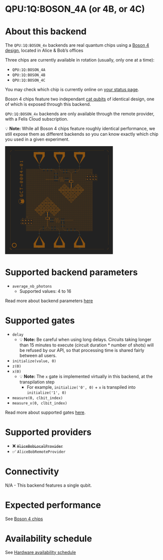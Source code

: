 # QPU:1Q:BOSON_4A (or 4B, or 4C)

# About this backend
The `QPU:1Q:BOSON_4x` backends are real quantum chips using a [Boson 4 design](../../reference/boson_4_chips.md), located in Alice & Bob’s offices

 Three chips are currently available in rotation (usually, only one at a time):
 
- `QPU:1Q:BOSON_4A`
- `QPU:1Q:BOSON_4B`
- `QPU:1Q:BOSON_4C`

You may check which chip is currently online on [your status page](https://api-gcp.alice-bob.com/console/status).

Boson 4 chips feature two independant [cat qubits](../../getting_started/why_cat_qubits.md) of identical design, one of which is exposed through this backend.

`QPU:1Q:BOSON_4x` backends are only available through the remote provider, with a Felis Cloud subscription.

💡 **Note:** While all Boson 4 chips feature roughly identical performance, we still expose them as different backends so you can know exactly which chip you used in a given experiment.

![A Boson 4 chip](../../media/backends/boson4.png)

# Supported backend parameters
- `average_nb_photons`
    - Supported values: 4 to 16

Read more about backend parameters [here](../set_parameters.md)

# Supported gates
- `delay`
    - 💡 **Note:** Be careful when using long delays. Circuits taking longer than 15 minutes to execute (circuit duration * number of shots) will be refused by our API, so that processing time is shared fairly between all users.
- `initialize(value, 0)`
- `z(0)`
- `x(0)`
    - 💡 **Note:** The `x` gate is implemented virtually in this backend, at the transpilation step
        - For example, `initialize('0', 0)` + `x` is transpiled into `initialize('1', 0)`
- `measure(0, clbit_index)`
- `measure_x(0, clbit_index)`

Read more about supported gates [here](../../reference/supported_instructions.md).

# Supported providers
- ❌ ~~`AliceBobLocalProvider`~~
- ✅ `AliceBobRemoteProvider`

# Connectivity

N/A - This backend features a single qubit.

# Expected performance
See [Boson 4 chips](../../reference/boson_4_chips.md)

# Availability schedule
See [Hardware availability schedule](../../felis_cloud/hardware_availability_schedule.md)
